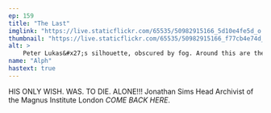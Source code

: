 ```yaml
---
ep: 159
title: "The Last"
imglink: "https://live.staticflickr.com/65535/50982915166_5d10e4fe5d_o.jpg"
thumbnail: "https://live.staticflickr.com/65535/50982915166_f77cb4e74d_q.jpg"
alt: >
    Peter Lukas&#x27;s silhouette, obscured by fog. Around this are the faded words: &#x27;I can&#x27;t begin to describe the feeling that passed through me. I can only say that I told him to go away, and he did.&#x27;
name: "Alph"
hastext: true
---
```

HIS ONLY WISH. WAS. TO DIE. ALONE!!! Jonathan Sims Head Archivist of the Magnus Institute London *COME BACK HERE*.